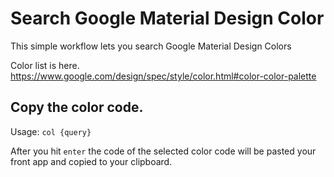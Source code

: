 # Search Google Material Design Color

This simple workflow lets you search Google Material Design Colors  

Color list is here.  
https://www.google.com/design/spec/style/color.html#color-color-palette

## Copy the color code.
Usage: `col {query}`

After you hit `enter` the code of the selected color code will be pasted your front app and copied to your
clipboard.
